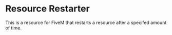 # Resource Restarter
This is a resource for FiveM that restarts a resource after a specifed amount of time.
